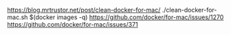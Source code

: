 https://blog.mrtrustor.net/post/clean-docker-for-mac/
./clean-docker-for-mac.sh $(docker images -q)
https://github.com/docker/for-mac/issues/1270
https://github.com/docker/for-mac/issues/371


